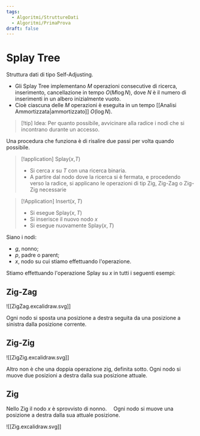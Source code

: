 ```yaml
---
tags:
  - Algoritmi/StruttureDati
  - Algoritmi/PrimaProva
draft: false
---
```

# Splay Tree

Struttura dati di tipo Self-Adjusting.
- Gli Splay Tree implementano $M$ operazioni consecutive di ricerca, inserimento, cancellazione in tempo $O(M\log N)$, dove $N$ è il numero di inserimenti in un albero inizialmente vuoto.
- Cioè ciascuna delle $M$ operazioni è eseguita in un tempo [[Analisi Ammortizzata|ammortizzato]] $O(\log N)$.

>[!tip] Idea:
>Per quanto possibile, avvicinare alla radice i nodi che si incontrano durante un accesso.

Una procedura che funziona è di risalire due passi per volta quando possibile.

>[!application] Splay($x$,$T$)
>- Si cerca $x$ su $T$ con una ricerca binaria.
>- A partire dal nodo dove la ricerca si è fermata, e procedendo verso la radice, si applicano le operazioni di tip Zig, Zig-Zag o Zig-Zig necessarie

>[!Application] Insert($x,T$)
>- Si esegue Splay($x,T$)
>- Si inserisce il nuovo nodo $x$
>- Si esegue nuovamente Splay$(x,T)$

Siano i nodi:
- $g$, nonno;
- $p$, padre o parent;
- $x$, nodo su cui stiamo effettuando l'operazione.
 

Stiamo effettuando l'operazione Splay su $x$ in tutti i seguenti esempi:
## Zig-Zag

![[ZigZag.excalidraw.svg]]



Ogni nodo si sposta una posizione a destra seguita da una posizione a sinistra dalla posizione corrente.
## Zig-Zig

![[ZigZig.excalidraw.svg]]


Altro non è che una doppia operazione zig, definita sotto. Ogni nodo si muove due posizioni a destra dalla sua posizione attuale.
## Zig
Nello Zig il nodo $x$ è sprovvisto di nonno. 
Ogni nodo si muove una posizione a destra dalla sua attuale posizione.

![[Zig.excalidraw.svg]]